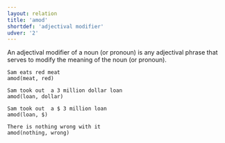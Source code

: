 ```yaml
---
layout: relation
title: 'amod'
shortdef: 'adjectival modifier'
udver: '2'
---
```


An adjectival modifier of a noun (or pronoun) is any adjectival phrase that serves
to modify the meaning of the noun (or pronoun).

~~~ sdparse
Sam eats red meat
amod(meat, red)
~~~

~~~ sdparse
Sam took out  a 3 million dollar loan
amod(loan, dollar)
~~~

~~~ sdparse
Sam took out  a $ 3 million loan
amod(loan, $)
~~~

~~~ sdparse
There is nothing wrong with it
amod(nothing, wrong)
~~~
<!-- Interlanguage links updated Út zář 29 20:23:18 CEST 2020 -->
